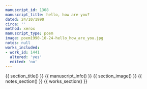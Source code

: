 ```yaml
---
manuscript_id: 1308
manuscript_title: hello, how are you?
dated: 24/10/1990
circa: ''
method: xerox
manuscript_type: poem
image: poem1990-10-24-hello_how_are_you.jpg
notes: null
works_included:
- work_id: 1441
  altered: 'yes'
  edited: 'no'
---
```


{{ section_title() }}
{{ manuscript_info() }}
{{ section_image() }}
{{ notes_section() }}
{{ works_section() }}

